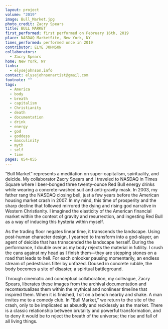 ```yaml
---
layout: project
volume: "2019"
image: Bull_Market.jpg
photo_credit: Zacry Spears
title: BULL MARKET
first_performed: first performed on February 16th, 2019
place: NASDAQ MarketSite, New York, NY
times_performed: performed once in 2019
contributor: ELYE JOHNSON
collaborators:
  - Zacry Spears
home: New York, NY
links:
  - elysejohnson.info
contact: elysejohnsonartist@gmail.com
footnote: ""
tags:
  - America
  - body
  - breath
  - capitalism
  - Christianity
  - death
  - documentation
  - drink
  - energy
  - god
  - goddess
  - masculinity
  - myth
  - self
  - time
pages: 054-055
---
```


“Bull Market” represents a meditation on super-capitalism, spirituality, and deicide. My collaborator Zacry Spears and I traveled to NASDAQ in Times Square where I beer-bonged three twenty-ounce Red Bull energy drinks while wearing a concrete-washed suit and anti-gravity mask. In 2003, my father rang the NASDAQ closing bell, just a few years before the American housing market crash in 2007. In my mind, this time of prosperity and the sharp decline that followed mirrored the dying and rising god narrative in Western Christianity. I imagined the elasticity of the American financial market within the context of gravity and resurrection, and ingesting Red Bull as a way of inducing this hysteria within myself.

As the trading floor negates linear time, it transcends the landscape. Using post-human character design, I yearned to transform into a god-slayer, an agent of deicide that has transcended the landscape herself. During the performance, I double over as my body rejects the material in futility. I crush the cans against my head as I finish them—they are stepping stones on a road that leads to hell. For each onlooker pausing momentarily, an endless stream of pedestrians filter by unfazed. Doused in concrete rubble, the body becomes a site of disaster, a spiritual battleground.

Through cinematic and conceptual collaboration, my colleague, Zacry Spears, liberates these images from the archival documentation and recontextualizes them within the mythical and nonlinear timeline that inspired them. When it is finished, I sit on a bench nearby and shake. A man invites me to a comedy club. In “Bull Market,” we return to the site of the crash, only to be implicated as absurdly and recklessly as the market. There is a classic relationship between brutality and powerful transformation, and to deny it would be to reject the breath of the universe; the rise and fall of all living things.
